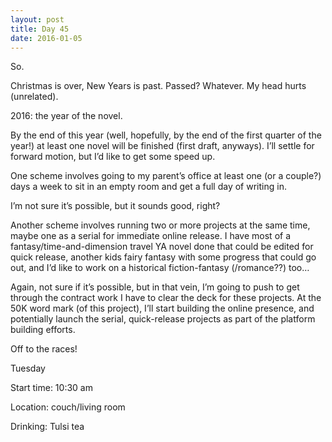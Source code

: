 ```yaml
---
layout: post
title: Day 45
date: 2016-01-05
---
```


So. 

Christmas is over, New Years is past. Passed? Whatever. My head hurts (unrelated). 

2016: the year of the novel. 

By the end of this year (well, hopefully, by the end of the first quarter of the year!) at least one novel will be finished (first draft, anyways). I’ll settle for forward motion, but I’d like to get some speed up. 

One scheme involves going to my parent’s office at least one (or a couple?) days a week to sit in an empty room and get a full day of writing in. 

I’m not sure it’s possible, but it sounds good, right? 

Another scheme involves running two or more projects at the same time, maybe one as a serial for immediate online release. I have most of a fantasy/time-and-dimension travel YA novel done that could be edited for quick release, another kids fairy fantasy with some progress that could go out, and I’d like to work on a historical fiction-fantasy (/romance??) too… 

Again, not sure if it’s possible, but in that vein, I’m going to push to get through the contract work I have to clear the deck for these projects. At the 50K word mark (of this project), I’ll start building the online presence, and potentially launch the serial, quick-release projects as part of the platform building efforts. 

Off to the races!


Tuesday

Start time: 10:30 am

Location: couch/living room

Drinking: Tulsi tea
